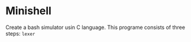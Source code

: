 # Minishell

Create a bash simulator usin C language.
This programe consists of three steps:
`lexer`
